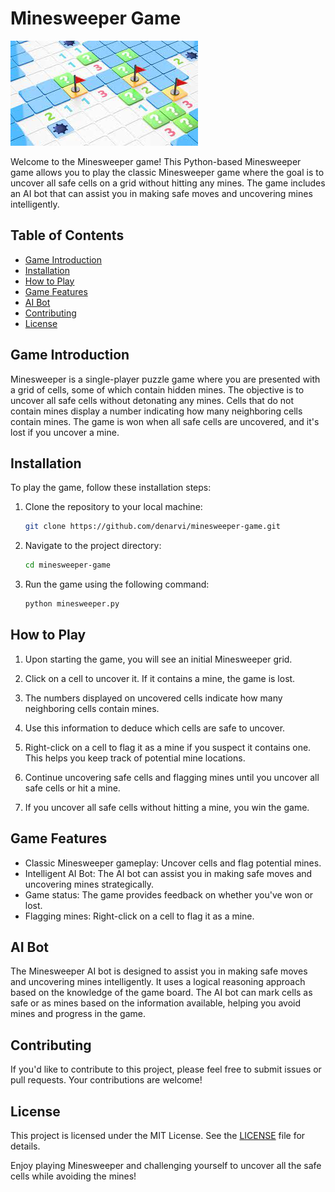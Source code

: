 # Minesweeper Game

![Minesweeper](minesweeper.png)

Welcome to the Minesweeper game! This Python-based Minesweeper game allows you to play the classic Minesweeper game where the goal is to uncover all safe cells on a grid without hitting any mines. The game includes an AI bot that can assist you in making safe moves and uncovering mines intelligently.

## Table of Contents
- [Game Introduction](#game-introduction)
- [Installation](#installation)
- [How to Play](#how-to-play)
- [Game Features](#game-features)
- [AI Bot](#ai-bot)
- [Contributing](#contributing)
- [License](#license)

## Game Introduction

Minesweeper is a single-player puzzle game where you are presented with a grid of cells, some of which contain hidden mines. The objective is to uncover all safe cells without detonating any mines. Cells that do not contain mines display a number indicating how many neighboring cells contain mines. The game is won when all safe cells are uncovered, and it's lost if you uncover a mine.

## Installation

To play the game, follow these installation steps:

1. Clone the repository to your local machine:

   ```bash
   git clone https://github.com/denarvi/minesweeper-game.git
   ```

2. Navigate to the project directory:

   ```bash
   cd minesweeper-game
   ```

3. Run the game using the following command:

   ```bash
   python minesweeper.py
   ```

## How to Play

1. Upon starting the game, you will see an initial Minesweeper grid.

2. Click on a cell to uncover it. If it contains a mine, the game is lost.

3. The numbers displayed on uncovered cells indicate how many neighboring cells contain mines.

4. Use this information to deduce which cells are safe to uncover.

5. Right-click on a cell to flag it as a mine if you suspect it contains one. This helps you keep track of potential mine locations.

6. Continue uncovering safe cells and flagging mines until you uncover all safe cells or hit a mine.

7. If you uncover all safe cells without hitting a mine, you win the game.

## Game Features

- Classic Minesweeper gameplay: Uncover cells and flag potential mines.
- Intelligent AI Bot: The AI bot can assist you in making safe moves and uncovering mines strategically.
- Game status: The game provides feedback on whether you've won or lost.
- Flagging mines: Right-click on a cell to flag it as a mine.

## AI Bot

The Minesweeper AI bot is designed to assist you in making safe moves and uncovering mines intelligently. It uses a logical reasoning approach based on the knowledge of the game board. The AI bot can mark cells as safe or as mines based on the information available, helping you avoid mines and progress in the game.

## Contributing

If you'd like to contribute to this project, please feel free to submit issues or pull requests. Your contributions are welcome!

## License

This project is licensed under the MIT License. See the [LICENSE](LICENSE) file for details.

Enjoy playing Minesweeper and challenging yourself to uncover all the safe cells while avoiding the mines!
